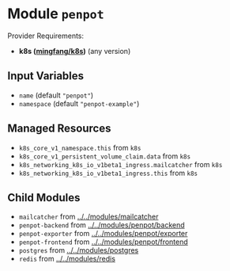
# Module `penpot`

Provider Requirements:
* **k8s ([mingfang/k8s](https://registry.terraform.io/providers/mingfang/k8s/latest))** (any version)

## Input Variables
* `name` (default `"penpot"`)
* `namespace` (default `"penpot-example"`)

## Managed Resources
* `k8s_core_v1_namespace.this` from `k8s`
* `k8s_core_v1_persistent_volume_claim.data` from `k8s`
* `k8s_networking_k8s_io_v1beta1_ingress.mailcatcher` from `k8s`
* `k8s_networking_k8s_io_v1beta1_ingress.this` from `k8s`

## Child Modules
* `mailcatcher` from [../../modules/mailcatcher](../../modules/mailcatcher)
* `penpot-backend` from [../../modules/penpot/backend](../../modules/penpot/backend)
* `penpot-exporter` from [../../modules/penpot/exporter](../../modules/penpot/exporter)
* `penpot-frontend` from [../../modules/penpot/frontend](../../modules/penpot/frontend)
* `postgres` from [../../modules/postgres](../../modules/postgres)
* `redis` from [../../modules/redis](../../modules/redis)

